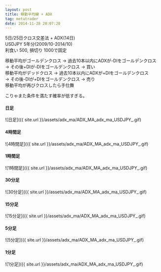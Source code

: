 ```yaml
---
layout: post
title: 移動平均線 + ADX
tag: metatrader
date: 2014-11-28 20:07:20
---
```


5日/25日クロス交差法 + ADX(14日)  
USDJPY 5年分(2009/10-2014/10)  
利食い 500, 損切り 1000で固定  

移動平均がゴールデンクロス -> 過去10本以内にADXが-DIをゴールデンクロス  
-> その後+DIが-DIをゴールデンクロス -> 買い  
移動平均がデッドクロス -> 過去10本以内にADXが+DIをゴールデンクロス  
-> その後-DIが+DIをゴールデンクロス -> 売り  
移動平均が再びクロスしたら手仕舞  

こりゃまた条件を満たす確率が低すぎる。  

#### 日足
![日足]({{ site.url }}/assets/adx_ma/ADX_MA_adx_ma_USDJPY_.gif)  
  
#### 4時間足
![4時間足]({{ site.url }}/assets/adx_ma/ADX_MA_adx_ma_USDJPY_.gif)  

#### 1時間足
![1時間足]({{ site.url }}/assets/adx_ma/ADX_MA_adx_ma_USDJPY_.gif)  

#### 30分足
![30分足]({{ site.url }}/assets/adx_ma/ADX_MA_adx_ma_USDJPY_.gif)  

#### 15分足
![15分足]({{ site.url }}/assets/adx_ma/ADX_MA_adx_ma_USDJPY_.gif)  

#### 5分足
![5分足]({{ site.url }}/assets/adx_ma/ADX_MA_adx_ma_USDJPY_.gif)  

#### 1分足
![1分足]({{ site.url }}/assets/adx_ma/ADX_MA_adx_ma_USDJPY_.gif)  
